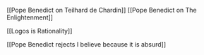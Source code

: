 [[Pope Benedict on Teilhard de Chardin]]
[[Pope Benedict on The Enlightenment]]

[[Logos is Rationality]]

[[Pope Benedict rejects I believe because it is absurd]]

